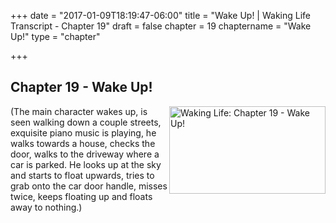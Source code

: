+++
date = "2017-01-09T18:19:47-06:00"
title = "Wake Up! | Waking Life Transcript - Chapter 19"
draft = false
chapter = 19
chaptername = "Wake Up!"
type = "chapter"


+++

## Chapter 19 - Wake Up!

<p><a href="http://media.jamesrskemp.com/graphics/wakingLife/WakingLife_19_1.jpg" onclick="window.open(this.href);return false;"><img src="http://media.jamesrskemp.com/graphics/wakingLife/WakingLife_19_1_t.jpg" alt="Waking Life: Chapter 19 - Wake Up!" style="width:250px;height:140px;" align="right" /></a>(The main character wakes up, is seen walking down a couple streets, exquisite piano music is playing, he walks towards a house, checks the door, walks to the driveway where a car is parked. He looks up at the sky and starts to float upwards, tries to grab onto the car door handle, misses twice, keeps floating up and floats away to nothing.)</p>
